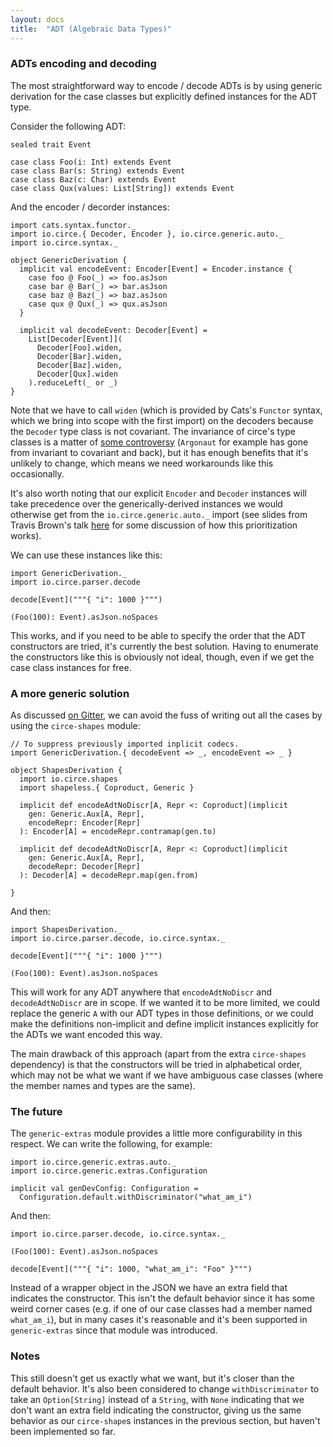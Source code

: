 ```yaml
---
layout: docs
title:  "ADT (Algebraic Data Types)"
---
```


### ADTs encoding and decoding

The most straightforward way to encode / decode ADTs is by using generic derivation for the case classes but explicitly defined instances for the ADT type.

Consider the following ADT:

```tut:book:silent
sealed trait Event

case class Foo(i: Int) extends Event
case class Bar(s: String) extends Event
case class Baz(c: Char) extends Event
case class Qux(values: List[String]) extends Event
```

And the encoder / decorder instances:

```tut:book:silent
import cats.syntax.functor._
import io.circe.{ Decoder, Encoder }, io.circe.generic.auto._
import io.circe.syntax._

object GenericDerivation {
  implicit val encodeEvent: Encoder[Event] = Encoder.instance {
    case foo @ Foo(_) => foo.asJson
    case bar @ Bar(_) => bar.asJson
    case baz @ Baz(_) => baz.asJson
    case qux @ Qux(_) => qux.asJson
  }

  implicit val decodeEvent: Decoder[Event] =
    List[Decoder[Event]](
      Decoder[Foo].widen,
      Decoder[Bar].widen,
      Decoder[Baz].widen,
      Decoder[Qux].widen
    ).reduceLeft(_ or _)
}
```

Note that we have to call `widen` (which is provided by Cats's `Functor` syntax, which we bring into scope with the first import) on the decoders because the `Decoder` type class is not covariant. The invariance of circe's type classes is a matter of [some controversy](https://twitter.com/Gentmen/status/829431567315513344) (`Argonaut` for example has gone from invariant to covariant and back), but it has enough benefits that it's unlikely to change, which means we need workarounds like this occasionally.

It's also worth noting that our explicit `Encoder` and `Decoder` instances will take precedence over the generically-derived instances we would otherwise get from the `io.circe.generic.auto._` import (see slides from Travis Brown's talk [here](http://meta.plasm.us/slides/scalaworld/#1) for some discussion of how this prioritization works).

We can use these instances like this:

```tut:book
import GenericDerivation._
import io.circe.parser.decode

decode[Event]("""{ "i": 1000 }""")

(Foo(100): Event).asJson.noSpaces
```

This works, and if you need to be able to specify the order that the ADT constructors are tried, it's currently the best solution. Having to enumerate the constructors like this is obviously not ideal, though, even if we get the case class instances for free.

### A more generic solution

As discussed [on Gitter](https://gitter.im/circe/circe?at=589dee5daa800ee52c7aac8a), we can avoid the fuss of writing out all the cases by using the `circe-shapes` module:

```tut:book:silent
// To suppress previously imported inplicit codecs.
import GenericDerivation.{ decodeEvent => _, encodeEvent => _ }

object ShapesDerivation {
  import io.circe.shapes
  import shapeless.{ Coproduct, Generic }

  implicit def encodeAdtNoDiscr[A, Repr <: Coproduct](implicit
    gen: Generic.Aux[A, Repr],
    encodeRepr: Encoder[Repr]
  ): Encoder[A] = encodeRepr.contramap(gen.to)

  implicit def decodeAdtNoDiscr[A, Repr <: Coproduct](implicit
    gen: Generic.Aux[A, Repr],
    decodeRepr: Decoder[Repr]
  ): Decoder[A] = decodeRepr.map(gen.from)

}
```

And then:

```tut:book
import ShapesDerivation._
import io.circe.parser.decode, io.circe.syntax._

decode[Event]("""{ "i": 1000 }""")

(Foo(100): Event).asJson.noSpaces
```

This will work for any ADT anywhere that `encodeAdtNoDiscr` and `decodeAdtNoDiscr` are in scope. If we wanted it to be more limited, we could replace the generic `A` with our ADT types in those definitions, or we could make the definitions non-implicit and define implicit instances explicitly for the ADTs we want encoded this way.

The main drawback of this approach (apart from the extra `circe-shapes` dependency) is that the constructors will be tried in alphabetical order, which may not be what we want if we have ambiguous case classes (where the member names and types are the same).

### The future

The `generic-extras` module provides a little more configurability in this respect. We can write the following, for example:

```tut:book:silent
import io.circe.generic.extras.auto._
import io.circe.generic.extras.Configuration

implicit val genDevConfig: Configuration =
  Configuration.default.withDiscriminator("what_am_i")
```

And then:

```tut:book
import io.circe.parser.decode, io.circe.syntax._

(Foo(100): Event).asJson.noSpaces

decode[Event]("""{ "i": 1000, "what_am_i": "Foo" }""")
```

Instead of a wrapper object in the JSON we have an extra field that indicates the constructor. This isn't the default behavior since it has some weird corner cases (e.g. if one of our case classes had a member named `what_am_i`), but in many cases it's reasonable and it's been supported in `generic-extras` since that module was introduced.

### Notes

This still doesn't get us exactly what we want, but it's closer than the default behavior. It's also been considered to change `withDiscriminator` to take an `Option[String]` instead of a `String`, with `None` indicating that we don't want an extra field indicating the constructor, giving us the same behavior as our `circe-shape`s instances in the previous section, but haven't been implemented so far.
